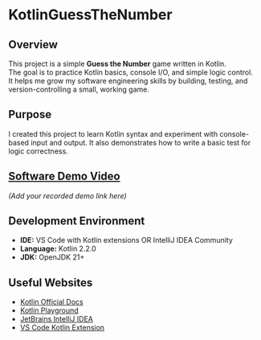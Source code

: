 # KotlinGuessTheNumber

## Overview

This project is a simple **Guess the Number** game written in Kotlin.  
The goal is to practice Kotlin basics, console I/O, and simple logic control.  
It helps me grow my software engineering skills by building, testing, and version-controlling a small, working game.

## Purpose

I created this project to learn Kotlin syntax and experiment with console-based input and output.
It also demonstrates how to write a basic test for logic correctness.

## [Software Demo Video](http://your-youtube-link-goes-here)

_(Add your recorded demo link here)_

## Development Environment

- **IDE:** VS Code with Kotlin extensions OR IntelliJ IDEA Community
- **Language:** Kotlin 2.2.0
- **JDK:** OpenJDK 21+

## Useful Websites

* [Kotlin Official Docs](https://kotlinlang.org/docs/home.html)
* [Kotlin Playground](https://play.kotlinlang.org/)
* [JetBrains IntelliJ IDEA](https://www.jetbrains.com/idea/)
* [VS Code Kotlin Extension](https://marketplace.visualstudio.com/items?itemName=fwcd.kotlin)
